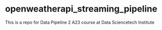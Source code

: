 # openweatherapi_streaming_pipeline
This is a repo for Data Pipeline 2 A23 course at Data Sciencetech Institute
